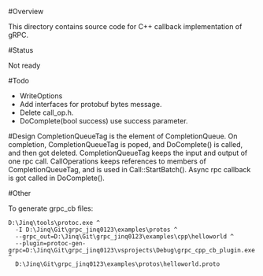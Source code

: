 
#Overview

This directory contains source code for C++ callback implementation of gRPC.

#Status

Not ready

#Todo
* WriteOptions
* Add interfaces for protobuf bytes message.
* Delete call_op.h.
* DoComplete(bool success) use success parameter.

#Design
CompletionQueueTag is the element of CompletionQueue.
On completion, CompletionQueueTag is poped, and DoComplete() is called,
and then got deleted.
CompletionQueueTag keeps the input and output of one rpc call.
CallOperations keeps references to members of CompletionQueueTag, and is 
used in Call::StartBatch().
Async rpc callback is got called in DoComplete().

#Other
 
To generate grpc_cb files:
```
D:\Jinq\tools\protoc.exe ^
  -I D:\Jinq\Git\grpc_jinq0123\examples\protos ^
  --grpc_out=D:\Jinq\Git\grpc_jinq0123\examples\cpp\helloworld ^
  --plugin=protoc-gen-grpc=D:\Jinq\Git\grpc_jinq0123\vsprojects\Debug\grpc_cpp_cb_plugin.exe ^
  D:\Jinq\Git\grpc_jinq0123\examples\protos\helloworld.proto
```